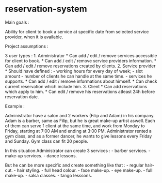 # reservation-system

Main goals :

  Ability for client to book a service at specific date from selected service provider, when it is available.

Project assumptions :

  3 user types :
    1. Administrator
      * Can add / edit / remove services accessible for client to book.
      * Can add / edit / remove service providers information.
      * Can add / edit / remove reservations created by clients.
    2. Service provider
      * Should have defined :
        - working hours for every day of week;
        - slot amount - number of clients he can handle at the same time.
        - services he supports.
      * Can add / edit / remove informations about himself.
      * Can check current reservation which include him.
    3. Client
      * Can add reservations which apply to him.
      * Can edit / remove his reservations atleast 24h before reservation date.
  
Example : 

  Administrator have a salon and 2 workers (Filip and Adam) in his company.
  Adam is a barber, same as Filip, but he is great make-up artist aswell. 
  Each of them can serve 1 client at the same time, and work from Monday to Friday, starting at 7:00 AM and ending at 3:00 PM.
  Administrator rented a gym class, and as a former dancer, he wants to give lessons every Friday and Sunday.
  Gym class can fit 20 people.

  In this situation Administrator can create 3 services :
    - barber services.
    - make-up services.
    - dance lessons.
  
  But he can be more specific and create something like that :
    - regular hair-cut.
    - hair styling.
    - full head colour.
    - face make-up.
    - eye make-up.
    - full make-up.
    - salsa classes.
    - tango lesssons.
    
    
  
  
  
  
